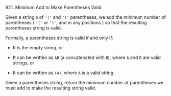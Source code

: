 921. Minimum Add to Make Parentheses Valid

Given a string `S` of `'('` and `')'` parentheses, we add the minimum number of
parentheses ( `'('` or `')'`, and in any positions ) so that the resulting
parentheses string is valid.

Formally, a parentheses string is valid if and only if:

-   It is the empty string, or

-   It can be written as `AB` (`A` concatenated with `B`), where `A` and `B` are
    valid strings, or

-   It can be written as `(A)`, where `A` is a valid string.

Given a parentheses string, return the minimum number of parentheses we must add
to make the resulting string valid.
